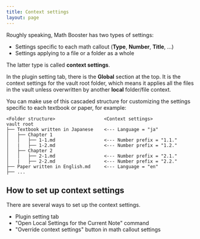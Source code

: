 ```yaml
---
title: Context settings
layout: page
---
```


Roughly speaking, Math Booster has two types of settings:
- Settings specific to each math callout (**Type**, **Number**, **Title**, ...)
- Settings applying to a file or a folder as a whole

The latter type is called **context settings**. 

In the plugin setting tab, there is the **Global** section at the top.
It is the context settings for the vault root folder, which means it applies all the files in the vault unless overwritten by another **local** folder/file context.

You can make use of this cascaded structure for customizing the settings specific to each textbook or paper, for example:
```
<Folder structure>                  <Context settings>
vault root
├── Textbook written in Japanese    <--- Language = "ja"
│   ├── Chapter 1
│   │   ├── 1-1.md                  <--- Number prefix = "1.1."
│   |   ├── 1-2.md                  <--- Number prefix = "1.2."
│   ├── Chapter 2
│   │   ├── 2-1.md                  <--- Number prefix = "2.1."
│   |   ├── 2-2.md                  <--- Number prefix = "2.2."
├── Paper written in English.md     <--- Language = "en"
├── ...
```

## How to set up context settings

There are several ways to set up the context settings.

- Plugin setting tab
- "Open Local Settings for the Current Note" command
- "Override context settings" button in math callout settings

